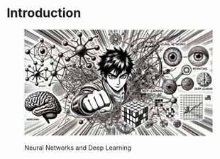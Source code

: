 # Introduction



<figure><img src="../.gitbook/assets/image (3) (1).png" alt=""><figcaption><p>Neural Networks and Deep Learning</p></figcaption></figure>

